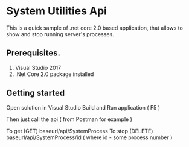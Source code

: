 # System Utilities Api

This is a quick sample of .net core 2.0 based application, that allows to show and stop running server's processes.

## Prerequisites. 

1. Visual Studio 2017
2. .Net Core 2.0 package installed

## Getting started

Open solution in Visual Studio
Build and Run application ( F5 )

Then just call the api ( from Postman for example ) 

To get  (GET)    baseurl/api/SystemProcess
To stop (DELETE) baseurl/api/SystemProcess/id  ( where id - some process number )